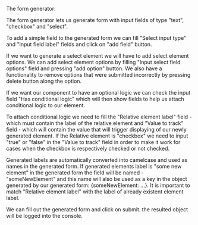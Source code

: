 The form generator:

The form generator lets us generate form with input fields of type "text", "checkbox" and "select".

To add a simple field to the generated form we can fill "Select input type" and "Input field label" fields and click on "add field" button.

If we want to generate a select element we will have to add select element options. We can add select element options by filling "Input select field options" field and pressing "add option" button. We also have a functionality to remove options that were submitted incorrectly by pressing delete button along the option.

If we want our component to have an optional logic we can check the input field "Has conditional logic" which will then show fields to help us attach conditional logic to our element.

To attach conditional logic we need to fill the "Relative element label" field - which must contain the label of the relative element and "Value to track" field - which will contain the value that will trigger displaying of our newly generated element. If the Relative element is "checkbox" we need to input "true" or "false" in the "Value to track" field in order to make it work for cases when the checkbox is respectively checked or not checked.

Generated labels are automatically converted into camelcase and used as names in the generated form. If generated elements label is "some new element" in the generated form the field will be named - "someNewElement" and this name will also be used as a key in the object generated by our generated form: {someNewElement: ...}. It is important to match "Relative element label" with the label of already existent element label.

We can fill out the generated form and click on submit. the resulted object will be logged into the console.
